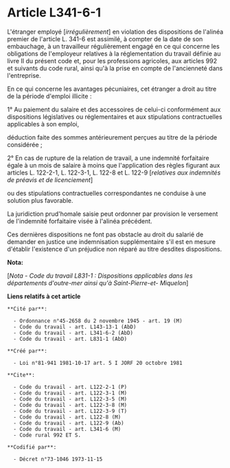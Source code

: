# Article L341-6-1

L'étranger employé [*irrégulièrement*] en violation des dispositions de l'alinéa premier de l'article L. 341-6 est assimilé,
à compter de la date de son embauchage, à un travailleur régulièrement engagé en ce qui concerne les obligations de
l'employeur relatives à la réglementation du travail définie au livre II du présent code et, pour les professions agricoles,
aux articles 992 et suivants du code rural, ainsi qu'à la prise en compte de l'ancienneté dans l'entreprise.

En ce qui concerne les avantages pécuniaires, cet étranger a droit au titre de la période d'emploi illicite :

1° Au paiement du salaire et des accessoires de celui-ci conformément aux dispositions législatives ou réglementaires et aux
stipulations contractuelles applicables à son emploi,

déduction faite des sommes antérieurement perçues au titre de la période considérée ;

2° En cas de rupture de la relation de travail, a une indemnité forfaitaire égale à un mois de salaire à moins que
l'application des règles figurant aux articles L. 122-2-1, L. 122-3-1, L. 122-8 et L. 122-9 [*relatives aux indemnités de
préavis et de licenciement*]

ou des stipulations contractuelles correspondantes ne conduise à une solution plus favorable.

La juridiction prud'homale saisie peut ordonner par provision le versement de l'indemnité forfaitaire visée à l'alinéa
précédent.

Ces dernières dispositions ne font pas obstacle au droit du salarié de demander en justice une indemnisation supplémentaire
s'il est en mesure d'établir l'existence d'un préjudice non réparé au titre desdites dispositions.

**Nota:**

[*Nota - Code du travail L831-1 : Dispositions applicables dans les départements d'outre-mer ainsi qu'à Saint-Pierre-et-
Miquelon*]

**Liens relatifs à cet article**

	**Cité par**:

	  - Ordonnance n°45-2658 du 2 novembre 1945 - art. 19 (M)
	  - Code du travail - art. L143-13-1 (AbD)
	  - Code du travail - art. L341-6-2 (AbD)
	  - Code du travail - art. L831-1 (AbD)

	**Créé par**:

	  - Loi n°81-941 1981-10-17 art. 5 I JORF 20 octobre 1981

	**Cite**:

	  - Code du travail - art. L122-2-1 (P)
	  - Code du travail - art. L122-3-1 (M)
	  - Code du travail - art. L122-3-5 (M)
	  - Code du travail - art. L122-3-8 (M)
	  - Code du travail - art. L122-3-9 (T)
	  - Code du travail - art. L122-8 (M)
	  - Code du travail - art. L122-9 (Ab)
	  - Code du travail - art. L341-6 (M)
	  - Code rural 992 ET S.

	**Codifié par**:

	  - Décret n°73-1046 1973-11-15
